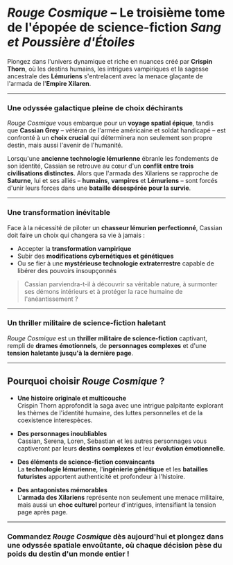 # *Rouge Cosmique* – Le troisième tome de l'épopée de science-fiction *Sang et Poussière d'Étoiles*

Plongez dans l'univers dynamique et riche en nuances créé par **Crispin Thorn**, où les destins humains, les intrigues vampiriques et la sagesse ancestrale des **Lémuriens** s'entrelacent avec la menace glaçante de l'armada de l'**Empire Xilaren**.

---

### Une odyssée galactique pleine de choix déchirants

*Rouge Cosmique* vous embarque pour un **voyage spatial épique**, tandis que **Cassian Grey** – vétéran de l'armée américaine et soldat handicapé – est confronté à un **choix crucial** qui déterminera non seulement son propre destin, mais aussi l'avenir de l'humanité.

Lorsqu'une **ancienne technologie lémurienne** ébranle les fondements de son identité, Cassian se retrouve au cœur d'un **conflit entre trois civilisations distinctes**. Alors que l'armada des Xilariens se rapproche de **Saturne**, lui et ses alliés – **humains**, **vampires** et **Lémuriens** – sont forcés d'unir leurs forces dans une **bataille désespérée pour la survie**.

---

### Une transformation inévitable

Face à la nécessité de piloter un **chasseur lémurien perfectionné**, Cassian doit faire un choix qui changera sa vie à jamais :

- Accepter la **transformation vampirique**  
- Subir des **modifications cybernétiques et génétiques**  
- Ou se fier à une **mystérieuse technologie extraterrestre** capable de libérer des pouvoirs insoupçonnés  

> Cassian parviendra-t-il à découvrir sa véritable nature, à surmonter ses démons intérieurs et à protéger la race humaine de l'anéantissement ?

---

### Un thriller militaire de science-fiction haletant

*Rouge Cosmique* est un **thriller militaire de science-fiction** captivant, rempli de **drames émotionnels**, de **personnages complexes** et d'une **tension haletante jusqu'à la dernière page**.

---

## Pourquoi choisir *Rouge Cosmique* ?

- **Une histoire originale et multicouche**  
  Crispin Thorn approfondit la saga avec une intrigue palpitante explorant les thèmes de l'identité humaine, des luttes personnelles et de la coexistence interespèces.

- **Des personnages inoubliables**  
  Cassian, Serena, Loren, Sebastian et les autres personnages vous captiveront par leurs **destins complexes** et leur **évolution émotionnelle**.

- **Des éléments de science-fiction convaincants**  
  La **technologie lémurienne**, l'**ingénierie génétique** et les **batailles futuristes** apportent authenticité et profondeur à l'histoire.

- **Des antagonistes mémorables**  
  L'**armada des Xilariens** représente non seulement une menace militaire, mais aussi un **choc culturel** porteur d'intrigues, intensifiant la tension page après page.

---

### Commandez *Rouge Cosmique* dès aujourd'hui et plongez dans une **odyssée spatiale envoûtante**, où chaque décision pèse du poids du destin d'un monde entier !
